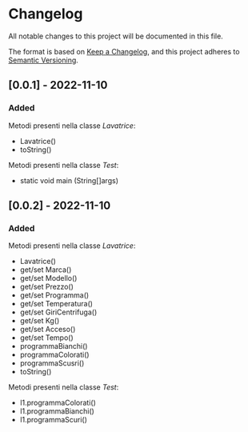 # Changelog
All notable changes to this project will be documented in this file.

The format is based on [Keep a Changelog](https://keepachangelog.com/en/1.0.0/),
and this project adheres to [Semantic Versioning](https://semver.org/spec/v2.0.0.html).

## [0.0.1] - 2022-11-10
### Added
Metodi presenti nella classe _Lavatrice_:
- Lavatrice()
- toString()

Metodi presenti nella classe _Test_:
- static void main (String[]args)

## [0.0.2] - 2022-11-10
### Added
Metodi presenti nella classe _Lavatrice_:
- Lavatrice()
- get/set Marca()
- get/set Modello()
- get/set Prezzo()
- get/set Programma()
- get/set Temperatura()
- get/set GiriCentrifuga()
- get/set Kg()
- get/set Acceso()
- get/set Tempo()
- programmaBianchi()
- programmaColorati()
- programmaScusri()
- toString()

Metodi presenti nella classe _Test_:
- l1.programmaColorati()
- l1.programmaBianchi()
- l1.programmaScuri()

